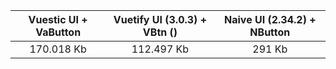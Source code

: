 
| Vuestic UI + VaButton | Vuetify UI (3.0.3) + VBtn () | Naive UI (2.34.2) + NButton |
| :-------------------: | :---------------------------------------: | :-----------------------------------: |
| 170.018 Kb | 112.497 Kb | 291 Kb |
    
